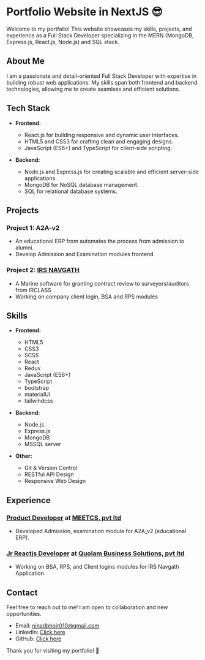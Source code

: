 # Portfolio Website in NextJS 😎

Welcome to my portfolio! This website showcases my skills, projects, and experience as a Full Stack Developer specializing in the MERN (MongoDB, Express.js, React.js, Node.js) and SQL stack.

## About Me

I am a passionate and detail-oriented Full Stack Developer with expertise in building robust web applications. My skills span both frontend and backend technologies, allowing me to create seamless and efficient solutions.

## Tech Stack

- **Frontend:**
  - React.js for building responsive and dynamic user interfaces.
  - HTML5 and CSS3 for crafting clean and engaging designs.
  - JavaScript (ES6+) and TypeScript for client-side scripting.

- **Backend:**
  - Node.js and Express.js for creating scalable and efficient server-side applications.
  - MongoDB for NoSQL database management.
  - SQL for relational database systems.

## Projects

### Project 1: A2A-v2
- An educational ERP from automates the process from admission to alumni.
- Develop Admission and Examination modules frontend

### Project 2: [IRS NAVGATH](https://ors-dev.quolam.com/)
- A Marine software for granting contract review to surveyors/auditors from IRCLASS
- Working on company client login, BSA and RPS modules

## Skills

- **Frontend:**
  - HTML5
  - CSS3
  - SCSS
  - React
  - Redux
  - JavaScript (ES6+)
  - TypeScript
  - bootstrap
  - materialUi
  - tailwindcss

- **Backend:**
  - Node.js
  - Express.js
  - MongoDB
  - MSSQL server

- **Other:**
  - Git & Version Control
  - RESTful API Design
  - Responsive Web Design

## Experience

### [Product Developer](#) at [MEETCS, pvt ltd](#)
- Developed Admission, examination module for A2A_v2 (educational ERP).

### [Jr Reactjs Developer](#) at [Quolam Business Solutions, pvt ltd](#)
- Working on  BSA, RPS, and Client logins modules for IRS Navgath Application

## Contact

Feel free to reach out to me! I am open to collaboration and new opportunities.

- Email: ninadbhoir010@gmail.com
- LinkedIn: [Click here](https://www.linkedin.com/in/ninad-bhoir-981a74169/)
- GitHub: [Click here](https://github.com/ninad-2022)

Thank you for visiting my portfolio! 🚀

